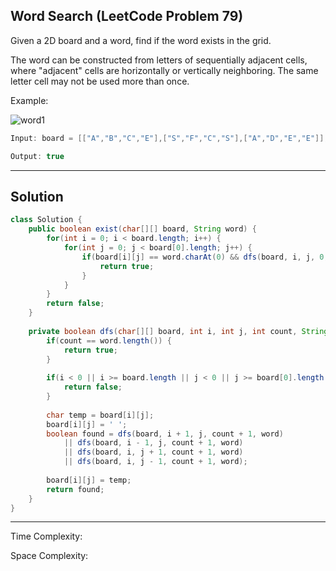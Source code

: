 ## Word Search (LeetCode Problem 79)
Given a 2D board and a word, find if the word exists in the grid.

The word can be constructed from letters of sequentially adjacent cells, where "adjacent" cells are horizontally or vertically neighboring. The same letter cell may not be used more than once.

Example:

![word1](https://assets.leetcode.com/uploads/2020/10/15/word1.jpg)
```java
Input: board = [["A","B","C","E"],["S","F","C","S"],["A","D","E","E"]], word = "ABCCED"

Output: true
```

-----------------------------------------------------------------------------------------
## Solution
```java
class Solution {
    public boolean exist(char[][] board, String word) {
        for(int i = 0; i < board.length; i++) {
            for(int j = 0; j < board[0].length; j++) {
                if(board[i][j] == word.charAt(0) && dfs(board, i, j, 0, word)) {
                    return true;
                }
            }
        }
        return false;
    }
    
    private boolean dfs(char[][] board, int i, int j, int count, String word) {
        if(count == word.length()) {
            return true;
        }
        
        if(i < 0 || i >= board.length || j < 0 || j >= board[0].length || board[i][j] != word.charAt(count)) {
            return false;
        }
        
        char temp = board[i][j];
        board[i][j] = ' ';
        boolean found = dfs(board, i + 1, j, count + 1, word)
            || dfs(board, i - 1, j, count + 1, word)
            || dfs(board, i, j + 1, count + 1, word)
            || dfs(board, i, j - 1, count + 1, word);
        
        board[i][j] = temp;
        return found;
    }
}
```
-----------------------------------------------------------------------------------

Time Complexity: 

Space Complexity:
